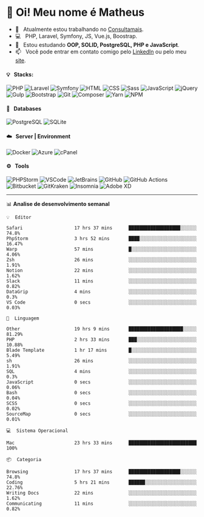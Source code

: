 # 👋 Oi! Meu nome é Matheus

- 🔭 &nbsp; Atualmente estou trabalhando no [Consultamais](https://consultamais.com.br/).
- 💻 &nbsp; PHP, Laravel, Symfony, JS, Vue.js, Boostrap.
- 🌱 &nbsp; Estou estudando **OOP, SOLID, PostgreSQL, PHP e JavaScript**.
- 📫 &nbsp; Você pode entrar em contato comigo pelo [LinkedIn](https://www.linkedin.com/in/matheuscamargoxavier/) ou pelo meu [site](https://matheuscamargo.co).

#### 💡 &nbsp; Stacks:
![PHP](https://img.shields.io/badge/-PHP-777BB4?&logo=php&logoColor=FFFFFF)
![Laravel](https://img.shields.io/badge/-Laravel-FF2D20?&logo=laravel&logoColor=FFFFFF)
![Symfony](https://img.shields.io/badge/-Symfony-000000?&logo=symfony&logoColor=FFFFFF)
![HTML](https://img.shields.io/badge/-HTML-E34F26?&logo=html5&logoColor=FFFFFF)
![CSS](https://img.shields.io/badge/-CSS-1572B6?&logo=css3&logoColor=FFFFFF)
![Sass](https://img.shields.io/badge/-Sass-CC6699?&logo=sass&logoColor=FFFFFF)
![JavaScript](https://img.shields.io/badge/-JavaScript-F7DF1E?&logo=javascript&logoColor=FFFFFF)
![jQuery](https://img.shields.io/badge/-jQuery-0769AD?&logo=jquery&logoColor=FFFFFF)
![Gulp](https://img.shields.io/badge/-Gulp-CF4647?&logo=gulp&logoColor=FFFFFF)
![Bootstrap](https://img.shields.io/badge/-Bootstrap-7952B3?&logo=bootstrap&logoColor=FFFFFF)
![Git](https://img.shields.io/badge/-Git-F05032?&logo=git&logoColor=FFFFFF)
![Composer](https://img.shields.io/badge/-Composer-885630?&logo=composer&logoColor=FFFFFF)
![Yarn](https://img.shields.io/badge/-Yarn-2C8EBB?&logo=yarn&logoColor=FFFFFF)
![NPM](https://img.shields.io/badge/-npm-CB3837?&logo=npm&logoColor=FFFFFF)

#### 💾 &nbsp; Databases
![PostgreSQL](https://img.shields.io/badge/-PostgreSQL-336791?&logo=PostgreSQL&logoColor=FFFFFF)
![SQLite](https://img.shields.io/badge/-SQLite-003B57?&logo=SQLite&logoColor=FFFFFF)

#### ☁️ &nbsp; Server | Environment
![Docker](https://img.shields.io/badge/-Docker-2496ED?&logo=docker&logoColor=FFFFFF)
![Azure](https://img.shields.io/badge/-Azure-0089D6?&logo=microsoft%20azure&logoColor=FFFFFF)
![cPanel](https://img.shields.io/badge/-cPanel-FF6C2C?&logo=cpanel&logoColor=FFFFFF)

#### ⚙️ &nbsp; Tools
![PHPStorm](https://img.shields.io/badge/-PHPStorm-000000?&logo=PHPStorm&logoColor=FFFFFF)
![VSCode](https://img.shields.io/badge/-VSCode-007ACC?&logo=Visual%20Studio%20Code&logoColor=FFFFFF) 
![JetBrains](https://img.shields.io/badge/-JetBrains-000000?&logo=jetbrains&logoColor=FFFFFF) 
![GitHub](https://img.shields.io/badge/-GitHub-181717?&logo=github&logoColor=FFFFFF) 
![GitHub Actions](https://img.shields.io/badge/-GitHub%20Actions-181717?&logo=GitHub%20Actions&logoColor=FFFFFF) 
![Bitbucket](https://img.shields.io/badge/-Bitbucket-0052CC?&logo=bitbucket&logoColor=FFFFFF)
![GitKraken](https://img.shields.io/badge/-GitKraken-179287?&logo=GitKraken&logoColor=FFFFFF)
![Insomnia](https://img.shields.io/badge/-Insomnia-5849BE?&logo=Insomnia&logoColor=FFFFFF)
![Adobe XD](https://img.shields.io/badge/-Adobe%20XD-FF61F6?&logo=adobe%20xd&logoColor=FFFFFF) 
_______

📊  **Analise de desenvolvimento semanal**
```text
💡  Editor

Safari                   17 hrs 37 mins      ███████████████████░░░░░░      74.8%
PhpStorm                 3 hrs 52 mins       ████░░░░░░░░░░░░░░░░░░░░░     16.47%
Warp                     57 mins             █░░░░░░░░░░░░░░░░░░░░░░░░      4.06%
Zsh                      26 mins             ░░░░░░░░░░░░░░░░░░░░░░░░░      1.91%
Notion                   22 mins             ░░░░░░░░░░░░░░░░░░░░░░░░░      1.62%
Slack                    11 mins             ░░░░░░░░░░░░░░░░░░░░░░░░░      0.82%
DataGrip                 4 mins              ░░░░░░░░░░░░░░░░░░░░░░░░░       0.3%
VS Code                  0 secs              ░░░░░░░░░░░░░░░░░░░░░░░░░      0.03%
```
```text
💬  Linguagem

Other                    19 hrs 9 mins       ████████████████████░░░░░     81.29%
PHP                      2 hrs 33 mins       ███░░░░░░░░░░░░░░░░░░░░░░     10.88%
Blade Template           1 hr 17 mins        █░░░░░░░░░░░░░░░░░░░░░░░░      5.49%
sh                       26 mins             ░░░░░░░░░░░░░░░░░░░░░░░░░      1.91%
SQL                      4 mins              ░░░░░░░░░░░░░░░░░░░░░░░░░       0.3%
JavaScript               0 secs              ░░░░░░░░░░░░░░░░░░░░░░░░░      0.06%
Bash                     0 secs              ░░░░░░░░░░░░░░░░░░░░░░░░░      0.04%
SCSS                     0 secs              ░░░░░░░░░░░░░░░░░░░░░░░░░      0.02%
SourceMap                0 secs              ░░░░░░░░░░░░░░░░░░░░░░░░░      0.01%
```
```text
💻  Sistema Operacional

Mac                      23 hrs 33 mins      █████████████████████████       100%
```
```text
📦  Categoria

Browsing                 17 hrs 37 mins      ███████████████████░░░░░░      74.8%
Coding                   5 hrs 21 mins       ██████░░░░░░░░░░░░░░░░░░░     22.76%
Writing Docs             22 mins             ░░░░░░░░░░░░░░░░░░░░░░░░░      1.62%
Communicating            11 mins             ░░░░░░░░░░░░░░░░░░░░░░░░░      0.82%
```
